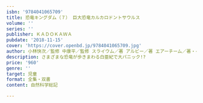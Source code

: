 ```yaml
---
isbn: '9784041065709'
title: 恐竜キングダム（７） 巨大恐竜カルカロドントサウルス
volume: ''
series: ''
publisher: ＫＡＤＯＫＡＷＡ
pubdate: '2018-11-15'
cover: 'https://cover.openbd.jp/9784041065709.jpg'
author: 小林快次／監修 中康平／監修 スライウム／著 アルビー／著 エアーチーム／著・イラスト
description: さまざまな恐竜が歩きまわる白亜紀で大パニック!?
price: '960'
genre: ''
target: 児童
format: 全集・双書
content: 自然科学総記

---
```

